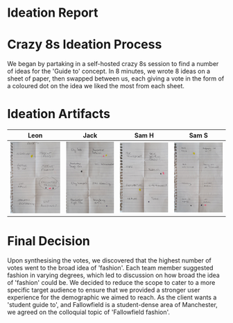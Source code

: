 # Ideation Report

# Crazy 8s Ideation Process
We began by partaking in a self-hosted crazy 8s session to find a number of ideas for the 'Guide to' concept. 
In 8 minutes, we wrote 8 ideas on a sheet of paper, then swapped between us, each giving a vote in the form of a coloured dot on the idea we liked the most from each sheet.

# Ideation Artifacts
| Leon   | Jack         | Sam H | Sam S |
| :-------------: |:-------------:| :-----:|:-------:|
|<img src="sp1-media/img4.jpg" alt="Crazy 8s output" title="Crazy 8s session outputs">|<img src="sp1-media/img1.jpg" alt="Crazy 8s output" title="Crazy 8s session outputs">|<img src="sp1-media/img2.jpg" alt="Crazy 8s output" title="Crazy 8s session outputs">|<img src="sp1-media/img3.jpg" alt="Crazy 8s output" title="Crazy 8s session outputs">|

# Final Decision
Upon synthesising the votes, we discovered that the highest number of votes went to the broad idea of 'fashion'. Each team member suggested fashion in varying degrees, which led to discussion on how broad the idea of 'fashion' could be. We decided to reduce the scope to cater to a more specific target audience to ensure that we provided a stronger user experience for the demographic we aimed to reach. As the client wants a 'student guide to', and Fallowfield is a student-dense area of Manchester, we agreed on the colloquial topic of 'Fallowfield fashion'.

